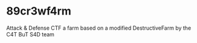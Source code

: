 # 89cr3wf4rm
Attack &amp; Defense CTF a farm based on a modified DestructiveFarm by the C4T BuT S4D team
